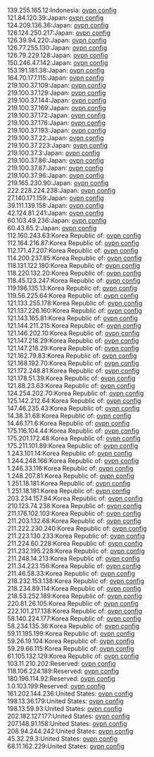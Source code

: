 139.255.165.12:Indonesia: [ovpn config](vpn/139_255_165_12.ovpn)  
121.84.120.39:Japan: [ovpn config](vpn/121_84_120_39.ovpn)  
124.209.136.36:Japan: [ovpn config](vpn/124_209_136_36.ovpn)  
126.124.250.217:Japan: [ovpn config](vpn/126_124_250_217.ovpn)  
126.39.94.220:Japan: [ovpn config](vpn/126_39_94_220.ovpn)  
126.77.255.130:Japan: [ovpn config](vpn/126_77_255_130.ovpn)  
126.79.229.128:Japan: [ovpn config](vpn/126_79_229_128.ovpn)  
150.246.47.142:Japan: [ovpn config](vpn/150_246_47_142.ovpn)  
153.191.181.38:Japan: [ovpn config](vpn/153_191_181_38.ovpn)  
164.70.177.115:Japan: [ovpn config](vpn/164_70_177_115.ovpn)  
219.100.37.109:Japan: [ovpn config](vpn/219_100_37_109.ovpn)  
219.100.37.129:Japan: [ovpn config](vpn/219_100_37_129.ovpn)  
219.100.37.144:Japan: [ovpn config](vpn/219_100_37_144.ovpn)  
219.100.37.169:Japan: [ovpn config](vpn/219_100_37_169.ovpn)  
219.100.37.172:Japan: [ovpn config](vpn/219_100_37_172.ovpn)  
219.100.37.176:Japan: [ovpn config](vpn/219_100_37_176.ovpn)  
219.100.37.193:Japan: [ovpn config](vpn/219_100_37_193.ovpn)  
219.100.37.22:Japan: [ovpn config](vpn/219_100_37_22.ovpn)  
219.100.37.223:Japan: [ovpn config](vpn/219_100_37_223.ovpn)  
219.100.37.3:Japan: [ovpn config](vpn/219_100_37_3.ovpn)  
219.100.37.86:Japan: [ovpn config](vpn/219_100_37_86.ovpn)  
219.100.37.87:Japan: [ovpn config](vpn/219_100_37_87.ovpn)  
219.100.37.96:Japan: [ovpn config](vpn/219_100_37_96.ovpn)  
219.165.230.90:Japan: [ovpn config](vpn/219_165_230_90.ovpn)  
222.228.224.238:Japan: [ovpn config](vpn/222_228_224_238.ovpn)  
27.140.171.159:Japan: [ovpn config](vpn/27_140_171_159.ovpn)  
39.111.139.158:Japan: [ovpn config](vpn/39_111_139_158.ovpn)  
42.124.81.241:Japan: [ovpn config](vpn/42_124_81_241.ovpn)  
60.103.49.236:Japan: [ovpn config](vpn/60_103_49_236.ovpn)  
60.43.65.2:Japan: [ovpn config](vpn/60_43_65_2.ovpn)  
112.160.243.63:Korea Republic of: [ovpn config](vpn/112_160_243_63.ovpn)  
112.164.216.87:Korea Republic of: [ovpn config](vpn/112_164_216_87.ovpn)  
112.171.47.207:Korea Republic of: [ovpn config](vpn/112_171_47_207.ovpn)  
114.200.237.85:Korea Republic of: [ovpn config](vpn/114_200_237_85.ovpn)  
118.131.122.180:Korea Republic of: [ovpn config](vpn/118_131_122_180.ovpn)  
118.220.132.20:Korea Republic of: [ovpn config](vpn/118_220_132_20.ovpn)  
118.45.123.247:Korea Republic of: [ovpn config](vpn/118_45_123_247.ovpn)  
119.196.135.13:Korea Republic of: [ovpn config](vpn/119_196_135_13.ovpn)  
119.56.225.64:Korea Republic of: [ovpn config](vpn/119_56_225_64.ovpn)  
121.133.255.178:Korea Republic of: [ovpn config](vpn/121_133_255_178.ovpn)  
121.137.226.160:Korea Republic of: [ovpn config](vpn/121_137_226_160.ovpn)  
121.143.165.81:Korea Republic of: [ovpn config](vpn/121_143_165_81.ovpn)  
121.144.211.215:Korea Republic of: [ovpn config](vpn/121_144_211_215.ovpn)  
121.146.202.10:Korea Republic of: [ovpn config](vpn/121_146_202_10.ovpn)  
121.147.218.29:Korea Republic of: [ovpn config](vpn/121_147_218_29.ovpn)  
121.147.218.29:Korea Republic of: [ovpn config](vpn/121_147_218_29.ovpn)  
121.162.79.83:Korea Republic of: [ovpn config](vpn/121_162_79_83.ovpn)  
121.168.192.70:Korea Republic of: [ovpn config](vpn/121_168_192_70.ovpn)  
121.172.248.81:Korea Republic of: [ovpn config](vpn/121_172_248_81.ovpn)  
121.178.51.39:Korea Republic of: [ovpn config](vpn/121_178_51_39.ovpn)  
121.88.23.63:Korea Republic of: [ovpn config](vpn/121_88_23_63.ovpn)  
124.254.202.70:Korea Republic of: [ovpn config](vpn/124_254_202_70.ovpn)  
125.142.212.64:Korea Republic of: [ovpn config](vpn/125_142_212_64.ovpn)  
147.46.235.43:Korea Republic of: [ovpn config](vpn/147_46_235_43.ovpn)  
14.38.31.68:Korea Republic of: [ovpn config](vpn/14_38_31_68.ovpn)  
14.46.171.6:Korea Republic of: [ovpn config](vpn/14_46_171_6.ovpn)  
175.116.104.44:Korea Republic of: [ovpn config](vpn/175_116_104_44.ovpn)  
175.201.172.48:Korea Republic of: [ovpn config](vpn/175_201_172_48.ovpn)  
175.211.101.89:Korea Republic of: [ovpn config](vpn/175_211_101_89.ovpn)  
1.243.101.14:Korea Republic of: [ovpn config](vpn/1_243_101_14.ovpn)  
1.244.248.166:Korea Republic of: [ovpn config](vpn/1_244_248_166.ovpn)  
1.246.33.116:Korea Republic of: [ovpn config](vpn/1_246_33_116.ovpn)  
1.248.207.81:Korea Republic of: [ovpn config](vpn/1_248_207_81.ovpn)  
1.251.18.181:Korea Republic of: [ovpn config](vpn/1_251_18_181.ovpn)  
1.251.18.181:Korea Republic of: [ovpn config](vpn/1_251_18_181.ovpn)  
203.234.157.94:Korea Republic of: [ovpn config](vpn/203_234_157_94.ovpn)  
210.123.74.238:Korea Republic of: [ovpn config](vpn/210_123_74_238.ovpn)  
211.176.102.103:Korea Republic of: [ovpn config](vpn/211_176_102_103.ovpn)  
211.203.132.68:Korea Republic of: [ovpn config](vpn/211_203_132_68.ovpn)  
211.222.230.240:Korea Republic of: [ovpn config](vpn/211_222_230_240.ovpn)  
211.223.130.233:Korea Republic of: [ovpn config](vpn/211_223_130_233.ovpn)  
211.224.60.228:Korea Republic of: [ovpn config](vpn/211_224_60_228.ovpn)  
211.232.195.228:Korea Republic of: [ovpn config](vpn/211_232_195_228.ovpn)  
211.248.14.213:Korea Republic of: [ovpn config](vpn/211_248_14_213.ovpn)  
211.34.223.156:Korea Republic of: [ovpn config](vpn/211_34_223_156.ovpn)  
211.46.58.33:Korea Republic of: [ovpn config](vpn/211_46_58_33.ovpn)  
218.232.153.138:Korea Republic of: [ovpn config](vpn/218_232_153_138.ovpn)  
218.234.89.114:Korea Republic of: [ovpn config](vpn/218_234_89_114.ovpn)  
218.53.252.189:Korea Republic of: [ovpn config](vpn/218_53_252_189.ovpn)  
220.81.26.105:Korea Republic of: [ovpn config](vpn/220_81_26_105.ovpn)  
222.101.217.138:Korea Republic of: [ovpn config](vpn/222_101_217_138.ovpn)  
58.140.224.177:Korea Republic of: [ovpn config](vpn/58_140_224_177.ovpn)  
58.234.135.36:Korea Republic of: [ovpn config](vpn/58_234_135_36.ovpn)  
59.11.195.199:Korea Republic of: [ovpn config](vpn/59_11_195_199.ovpn)  
59.26.19.104:Korea Republic of: [ovpn config](vpn/59_26_19_104.ovpn)  
59.29.66.115:Korea Republic of: [ovpn config](vpn/59_29_66_115.ovpn)  
61.105.132.129:Korea Republic of: [ovpn config](vpn/61_105_132_129.ovpn)  
103.11.210.202:Reserved: [ovpn config](vpn/103_11_210_202.ovpn)  
118.106.224.189:Reserved: [ovpn config](vpn/118_106_224_189.ovpn)  
180.196.114.92:Reserved: [ovpn config](vpn/180_196_114_92.ovpn)  
1.0.103.199:Reserved: [ovpn config](vpn/1_0_103_199.ovpn)  
161.202.144.236:United States: [ovpn config](vpn/161_202_144_236.ovpn)  
198.13.36.179:United States: [ovpn config](vpn/198_13_36_179.ovpn)  
198.13.59.93:United States: [ovpn config](vpn/198_13_59_93.ovpn)  
202.182.127.177:United States: [ovpn config](vpn/202_182_127_177.ovpn)  
207.148.91.158:United States: [ovpn config](vpn/207_148_91_158.ovpn)  
208.94.244.242:United States: [ovpn config](vpn/208_94_244_242.ovpn)  
45.32.29.3:United States: [ovpn config](vpn/45_32_29_3.ovpn)  
68.11.162.229:United States: [ovpn config](vpn/68_11_162_229.ovpn)  
